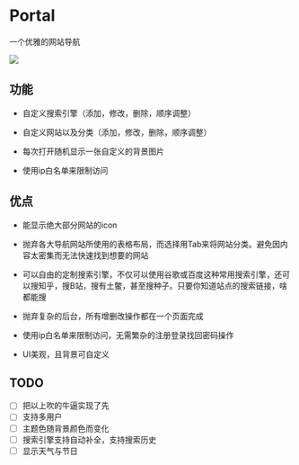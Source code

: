 # Portal

一个优雅的网站导航

![](http://omqwegju8.bkt.clouddn.com/QQ%E6%88%AA%E5%9B%BE20180422160019.png)

## 功能

- 自定义搜索引擎（添加，修改，删除，顺序调整）

- 自定义网站以及分类（添加，修改，删除，顺序调整）

- 每次打开随机显示一张自定义的背景图片

- 使用ip白名单来限制访问

## 优点

- 能显示绝大部分网站的icon

- 抛弃各大导航网站所使用的表格布局，而选择用Tab来将网站分类。避免因内容太密集而无法快速找到想要的网站

- 可以自由的定制搜索引擎，不仅可以使用谷歌或百度这种常用搜索引擎，还可以搜知乎，搜B站，搜有土鳖，甚至搜种子。只要你知道站点的搜索链接，啥都能搜

- 抛弃复杂的后台，所有增删改操作都在一个页面完成

- 使用ip白名单来限制访问，无需繁杂的注册登录找回密码操作

- UI美观，且背景可自定义

## TODO

- [ ] 把以上吹的牛逼实现了先
- [ ] 支持多用户
- [ ] 主题色随背景颜色而变化
- [ ] 搜索引擎支持自动补全，支持搜索历史
- [ ] 显示天气与节日
